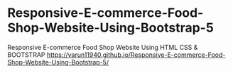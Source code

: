 # Responsive-E-commerce-Food-Shop-Website-Using-Bootstrap-5
Responsive E-commerce Food Shop Website Using HTML CSS &amp; BOOTSTRAP
https://varun11940.github.io/Responsive-E-commerce-Food-Shop-Website-Using-Bootstrap-5/
